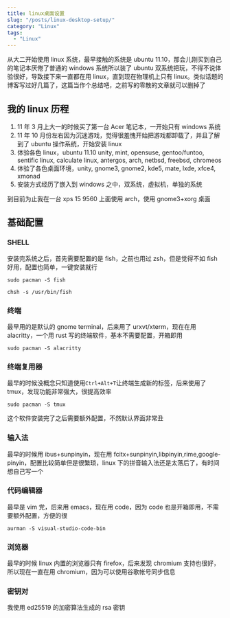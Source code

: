 ```yaml
---
title: linux桌面设置
slug: "/posts/linux-desktop-setup/"
category: "Linux"
tags:
  - "Linux"
---
```


从大二开始使用 linux 系统，最早接触的系统是 ubuntu 11.10，那会儿刚买到自己的笔记本厌倦了普通的 windows 系统所以装了 ubuntu 双系统把玩，不得不说体验很好，导致接下来一直都在用 linux，直到现在物理机上只有 linux。类似话题的博客写过好几篇了，这篇当作个总结吧，之前写的零散的文章就可以删掉了

## 我的 linux 历程

1. 11 年 3 月上大一的时候买了第一台 Acer 笔记本，一开始只有 windows 系统
2. 11 年 10 月份左右因为沉迷游戏，觉得很羞愧开始把游戏都卸载了，并且了解到了 ubuntu 操作系统，开始安装 linux
3. 体验各色 linux，ubuntu 11.10 unity, mint, opensuse, gentoo/funtoo, sentific linux, calculate linux, antergos, arch, netbsd, freebsd, chromeos
4. 体验了各色桌面环境，unity, gnome3, gnome2, kde5, mate, lxde, xfce4, xmonad
5. 安装方式经历了嵌入到 windows 之中，双系统，虚拟机，单独的系统

到目前为止我在一台 xps 15 9560 上面使用 arch，使用 gnome3+xorg 桌面

## 基础配置

### SHELL

安装完系统之后，首先需要配置的是 fish，之前也用过 zsh，但是觉得不如 fish 好用，配置也简单，一键安装就行

```shell
sudo pacman -S fish

chsh -s /usr/bin/fish
```

### 终端

最早用的是默认的 gnome terminal，后来用了 urxvt/xterm，现在在用 alacritty，一个用 rust 写的终端软件，基本不需要配置，开箱即用

```shell
sudo pacman -S alacritty
```

### 终端复用器

最早的时候没概念只知道使用`Ctrl+Alt+T`让终端生成新的标签，后来使用了 tmux，发现功能非常强大，很提高效率

```shell
sudo pacman -S tmux
```

这个软件安装完了之后需要额外配置，不然默认界面非常丑

### 输入法

最早的时候用 ibus+sunpinyin，现在用 fcitx+sunpinyin,libpinyin,rime,google-pinyin，配置比较简单但是很繁琐，linux 下的拼音输入法还是太落后了，有时间想自己写一个

### 代码编辑器

最早是 vim 党，后来用 emacs，现在用 code，因为 code 也是开箱即用，不需要额外配置，方便的很

```shell
aurman -S visual-studio-code-bin
```

### 浏览器

最早的时候 linux 内置的浏览器只有 firefox，后来发现 chromium 支持也很好，所以现在一直在用 chromium，因为可以使用谷歌帐号同步信息

### 密钥对

我使用 ed25519 的加密算法生成的 rsa 密钥
